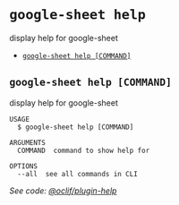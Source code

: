 `google-sheet help`
===================

display help for google-sheet

* [`google-sheet help [COMMAND]`](#google-sheet-help-command)

## `google-sheet help [COMMAND]`

display help for google-sheet

```
USAGE
  $ google-sheet help [COMMAND]

ARGUMENTS
  COMMAND  command to show help for

OPTIONS
  --all  see all commands in CLI
```

_See code: [@oclif/plugin-help](https://github.com/oclif/plugin-help/blob/v2.2.3/src/commands/help.ts)_
